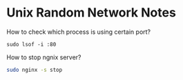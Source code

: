 # Unix Random Network Notes

How to check which process is using certain port?

```
sudo lsof -i :80
```

How to stop ngnix server?


```sh
sudo nginx -s stop 
```
